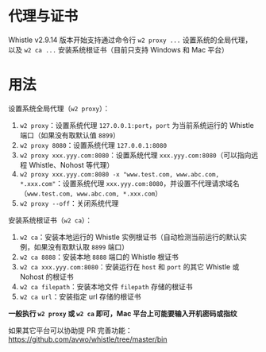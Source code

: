 # 代理与证书
Whistle v2.9.14 版本开始支持通过命令行 `w2 proxy ...` 设置系统的全局代理，以及 `w2 ca ...` 安装系统根证书（目前只支持 Windows 和 Mac 平台）

# 用法

设置系统全局代理（`w2 proxy`）：

1. `w2 proxy`：设置系统代理 `127.0.0.1:port`，`port` 为当前系统运行的 Whistle 端口（如果没有取默认值 `8899`）
2. `w2 proxy 8080`：设置系统代理 `127.0.0.1:8080`
3. `w2 proxy xxx.yyy.com:8080`：设置系统代理 `xxx.yyy.com:8080`（可以指向远程 Whistle、Nohost 等代理）
4. `w2 proxy xxx.yyy.com:8080 -x "www.test.com, www.abc.com, *.xxx.com"`：设置系统代理 `xxx.yyy.com:8080`，并设置不代理请求域名（`www.test.com, www.abc.com, *.xxx.com`）
5. `w2 proxy --off`：关闭系统代理

安装系统根证书（`w2 ca`）：

1. `w2 ca`：安装本地运行的 Whistle 实例根证书（自动检测当前运行的默认实例，如果没有取默认取 `8899` 端口）
2. `w2 ca 8888`：安装本地 `8888` 端口的 Whistle 根证书
3. `w2 ca xxx.yyy.com:8080`：安装运行在 `host` 和 `port` 的其它 Whistle 或 Nohost 的根证书
4. `w2 ca filepath`：安装本地文件 `filepath` 存储的根证书
5. `w2 ca url`：安装指定 url 存储的根证书

**一般执行 `w2 proxy` 或 `w2 ca` 即可，Mac 平台上可能要输入开机密码或指纹**

如果其它平台可以协助提 PR 完善功能：https://github.com/avwo/whistle/tree/master/bin
